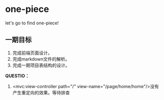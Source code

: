 # one-piece
let's go to find one-piece!

## 一期目标
1. 完成前端页面设计。
2. 完成markdown文件的解析。
3. 完成一期项目表结构的设计。

**QUESTIO：**

1. <mvc:view-controller path="/" view-name="/page/home/home"/>没有产生重定向的效果。等待排查